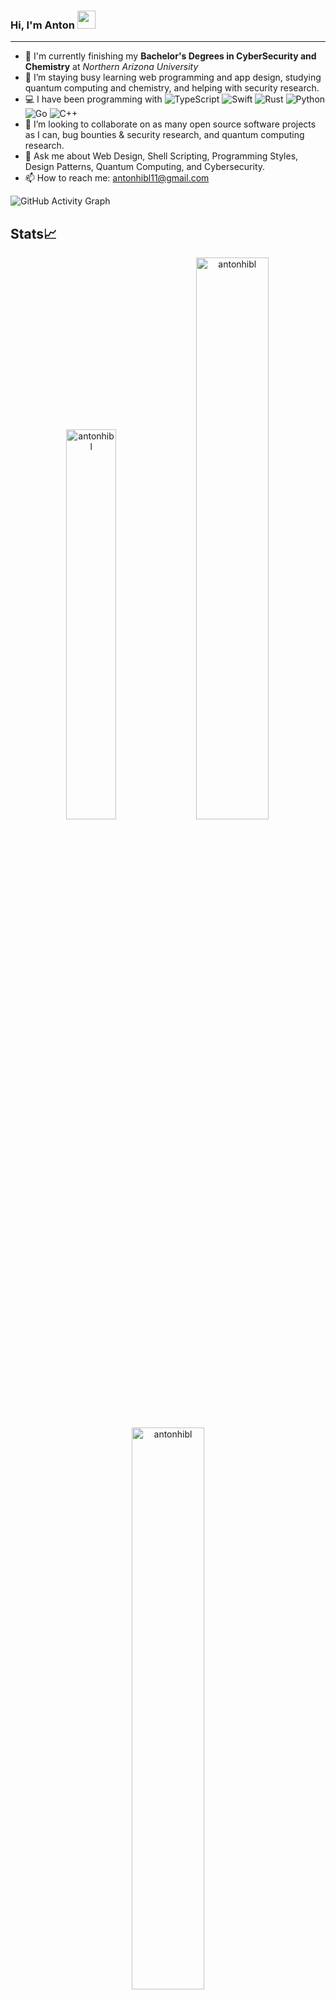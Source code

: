 ### Hi, I'm Anton <img src="https://github.com/TheDudeThatCode/TheDudeThatCode/blob/master/Assets/Hi.gif" width="29px">

-----

- 📖 I'm currently finishing my **Bachelor's Degrees in CyberSecurity and Chemistry** at *Northern Arizona University*
- 🔭 I’m staying busy learning web programming and app design, studying quantum computing and chemistry, and helping with security research.
- 💻 I have been programming with ![TypeScript](https://img.shields.io/badge/-TypeScript-blue) ![Swift](https://img.shields.io/badge/-Swift-orange) ![Rust](https://img.shields.io/badge/-Rust-red) ![Python](https://img.shields.io/badge/-Python-darkgreen) ![Go](https://img.shields.io/badge/-Go-9cf) ![C++](https://img.shields.io/badge/-C%2B%2B-blueviolet)
- 👥 I’m looking to collaborate on as many open source software projects as I can, bug bounties & security research, and quantum computing research.
- 💬 Ask me about Web Design, Shell Scripting, Programming Styles, Design Patterns, Quantum Computing, and Cybersecurity.
- 📫 How to reach me: antonhibl11@gmail.com

![GitHub Activity Graph](https://activity-graph.herokuapp.com/graph?username=antonhibl&theme=dracula&hide_border=true)

## Stats📈 

<p align="center"> 
  <img width="40%" src="https://github-readme-stats.vercel.app/api/top-langs?username=antonhibl&show_icons=true&theme=dracula&title_color=ff8000&text_color=ffffff&bg_color=6a6a6a&locale=en&layout=compact&hide_border=true" alt="antonhibl" />  
  <img width="48%" src="https://github-readme-stats.vercel.app/api?username=antonhibl&show_icons=true&theme=dracula&title_color=ff8000&text_color=ffffff&bg_color=6a6a6a&locale=en&hide_border=true" alt="antonhibl" /> 
  <img width="48%" src="https://github-readme-streak-stats.herokuapp.com/?user=antonhibl&theme=highcontrast&hide_border=true" alt="antonhibl" /> 
</p>

## Languages

<img alt="C++" src="https://cdn-icons-png.flaticon.com/128/6132/6132222.png" width="128" height="128"></img>
<img alt="Go" src="https://cdn.icon-icons.com/icons2/2699/PNG/512/golang_logo_icon_171073.png" width="128" height="128"></img>
<img alt="Python" src="https://cdn-icons-png.flaticon.com/128/5968/5968350.png" width="128" height="128"></img>
<img alt="Perl" src="https://www.unixmen.com/wp-content/uploads/2013/07/perl_logo.jpg" width="128" height="128"></img>
<img alt="EcmaScript" src="https://codereviewvideos.com/blog/wp-content/uploads/2016/04/es6-logo.png" width="128" height="128"></img>
<img alt="HTML5" src="https://cdn-icons-png.flaticon.com/128/5968/5968267.png" width="128" height="128"></img>
<img alt="CSS3" src="https://cdn-icons-png.flaticon.com/128/5968/5968201.png" width="128" height="128"></img>
<img alt="Julia" src="https://icons.iconarchive.com/icons/papirus-team/papirus-apps/256/julia-icon.png" width="128" height="128"></img>
<img alt="Bash" src="https://blog.toright.com/wp-content/uploads/2019/05/bash.png" width="128" height="128"></img>
<img alt="SQL" src="https://logonoid.com/images/postgresql-logo.png" width="128" height="128"></img>
<img alt="Swift" src="https://cdn-icons-png.flaticon.com/128/5968/5968371.png" width="128" height="128"></img>
<img alt="Rust" src="https://www.vippng.com/png/detail/33-331403_rust-programming-language-black-logo-rust-programming-logo.png" width="128" height="128"></img>
<img alt="TypeScript" src="https://cdn-icons-png.flaticon.com/128/5968/5968381.png" width="128" height="128"></img>
<img alt="WebAssembly" src="https://webassembly.github.io/spec/core/_static/webassembly.png" width="128" height="128"></img>


## Experience

- 🦠 Worked as a **Student Software Research Engineer** at *the Caporaso Lab @ NAU's Pathogen & Microbiome Institute*
- 👨‍💻 Worked as a **Student IT Classroom Support Technician** at *NAU ITS*
- 🧪 **Member of the Lindberg Research Group and Lab Team** @ *Northern Arizona University*
- ⚡️ **President of NAU Quantum**, a student led organization to promote education and collaboration in the field of quantum computing.

## Connect with me

<a href="https://www.linkedin.com/in/anton-hibl-88a92a214"><img alt="my LinkedIn" src="https://cdn-icons-png.flaticon.com/512/1409/1409945.png"></img></a>
<a href="https://medium.com/@antonadventurer14"><img alt="My Medium Page" src="https://cdn-icons-png.flaticon.com/128/5968/5968906.png"></img></a>
<a href="https://www.instagram.com/antonxhibl/"><img alt="my Instagram" src="https://cdn-icons-png.flaticon.com/128/2111/2111463.png"></img></a>

